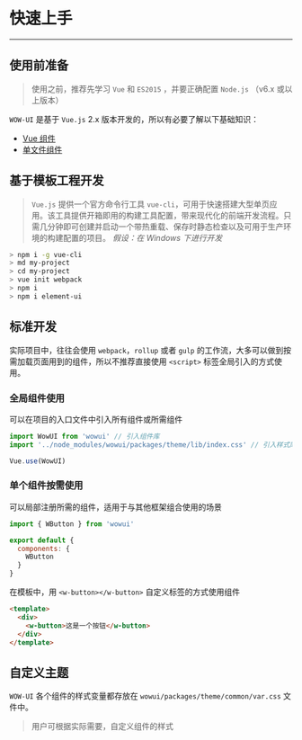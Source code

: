 
# 快速上手

----

## 使用前准备

> 使用之前，推荐先学习 `Vue` 和 `ES2015` ，并要正确配置 `Node.js` （v6.x 或以上版本）

`WOW-UI` 是基于 `Vue.js` 2.x 版本开发的，所以有必要了解以下基础知识：
- [Vue 组件](https://cn.vuejs.org/v2/guide/components.html)
- [单文件组件](https://cn.vuejs.org/v2/guide/single-file-components.html)

## 基于模板工程开发

> `Vue.js` 提供一个官方命令行工具 `vue-cli`，可用于快速搭建大型单页应用。该工具提供开箱即用的构建工具配置，带来现代化的前端开发流程。只需几分钟即可创建并启动一个带热重载、保存时静态检查以及可用于生产环境的构建配置的项目。
> *假设：在 Windows 下进行开发*
```bash
> npm i -g vue-cli
> md my-project
> cd my-project
> vue init webpack
> npm i
> npm i element-ui
```

## 标准开发

实际项目中，往往会使用 `webpack`，`rollup` 或者 `gulp` 的工作流，大多可以做到按需加载页面用到的组件，所以不推荐直接使用 `<script>` 标签全局引入的方式使用。

### 全局组件使用

可以在项目的入口文件中引入所有组件或所需组件

```js
import WowUI from 'wowui' // 引入组件库
import '../node_modules/wowui/packages/theme/lib/index.css' // 引入样式库

Vue.use(WowUI)
```

### 单个组件按需使用

可以局部注册所需的组件，适用于与其他框架组合使用的场景

```js
import { WButton } from 'wowui'

export default {
  components: {
    WButton
  }
}
```

在模板中，用 `<w-button></w-button>` 自定义标签的方式使用组件

```html
<template>
  <div>
    <w-button>这是一个按钮</w-button>
  </div>
</template>
```

## 自定义主题

`WOW-UI` 各个组件的样式变量都存放在 `wowui/packages/theme/common/var.css` 文件中。
> 用户可根据实际需要，自定义组件的样式
